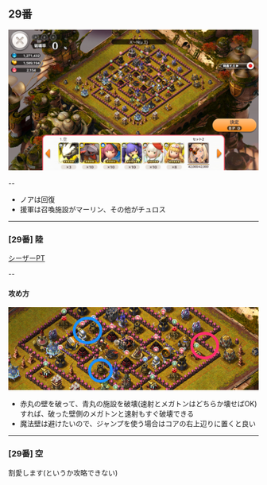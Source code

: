 ## 29番

![](src/img/29.png)

--

- ノアは回復
- 援軍は召喚施設がマーリン、その他がチュロス

---
### [29番] 陸

[シーザーPT]( https://play.lobi.co/video/09f7d8b7768f699f32828c10f4d48d78853c0078)

--
#### 攻め方

![](src/img/29_earth01.png)

- 赤丸の壁を破って、青丸の施設を破壊(速射とメガトンはどちらか壊せばOK)すれば、破った壁側のメガトンと速射もすぐ破壊できる
- 魔法壁は避けたいので、ジャンプを使う場合はコアの右上辺りに置くと良い
---
### [29番] 空

割愛します(というか攻略できない)
